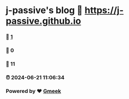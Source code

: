 # j-passive's blog :link: https://j-passive.github.io 
### :page_facing_up: [1](https://j-passive.github.io/tag.html) 
### :speech_balloon: 0 
### :hibiscus: 11 
### :alarm_clock: 2024-06-21 11:06:34 
### Powered by :heart: [Gmeek](https://github.com/Meekdai/Gmeek)

